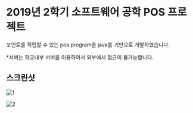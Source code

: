 2019년 2학기 소프트웨어 공학 POS 프로젝트
==================


포인트를 적립할 수 있는 pos program을 java를 기반으로 개발하였습니다.

*서버는 학교내부 서버를 이용하여서 외부에서 접근이 불가능합니다.

## 스크린샷
![1](https://user-images.githubusercontent.com/43948697/71499204-de714680-28a2-11ea-8f07-209278551eae.JPG)



![2](https://user-images.githubusercontent.com/43948697/71499227-ecbf6280-28a2-11ea-996a-0609c33f3329.JPG)
